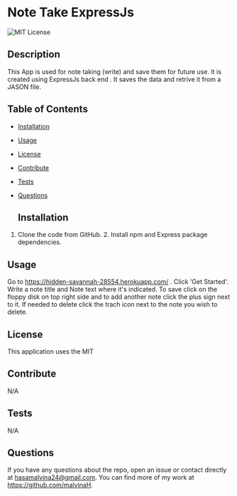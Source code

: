 # Note Take ExpressJs

![MIT License](https://img.shields.io/badge/License-MIT-yellow.svg "MIT badge")

  ## Description

This App is used for note taking (write) and save them for future use. It is created using ExpressJs back end . It saves the data and retrive it from a JASON file.

  ## Table of Contents

- [Installation](#installation)
- [Usage](#usage)
- [License](#license)
- [Contribute](#contribute)
- [Tests](#tests)
- [Questions](#questions)

  ## Installation

1. Clone the code from GitHub. 2. Install npm and Express package dependencies.

  ## Usage

Go to https://hidden-savannah-28554.herokuapp.com/ . Click 'Get Started'. Write a note title and Note text where it's indicated. To save click on the floppy disk on top right side and to add another note click the plus sign next to it. If needed to delete click the trach icon next to the note you wish to delete.

  ## License

This application uses the MIT

  ## Contribute

N/A

  ## Tests

N/A

  ## Questions

If you have any questions about the repo, open an issue or contact directly at hasamalvina24@gmail.com. You can find more of my work at https://github.com/malvinaH.
  